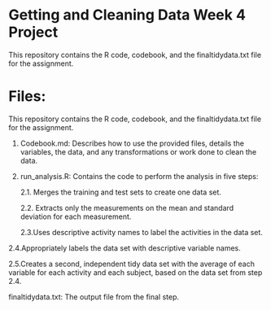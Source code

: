 # Getting and Cleaning Data Week 4 Project
This repository contains the R code, codebook, and the finaltidydata.txt file for the assignment.

# Files:
This repository contains the R code, codebook, and the finaltidydata.txt file for the assignment.

1. Codebook.md: Describes how to use the provided files, details the variables, the data, and any transformations or work done to clean the data.
2. run_analysis.R: Contains the code to perform the analysis in five steps:

   2.1. Merges the training and test sets to create one data set.

   2.2. Extracts only the measurements on the mean and standard deviation for each measurement.

   2.3.Uses descriptive activity names to label the activities in the data set.
 
  2.4.Appropriately labels the data set with descriptive variable names.
 
  2.5.Creates a second, independent tidy data set with the average of each variable for each activity and each subject, based on the data set from step 2.4.

finaltidydata.txt: The output file from the final step.
